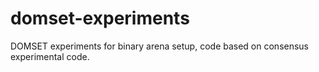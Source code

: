 # domset-experiments
DOMSET experiments for binary arena setup, code based on consensus experimental code.

